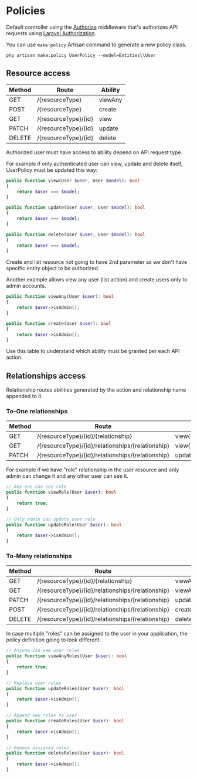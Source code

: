 # Policies
Default controller using the [Authorize](../src/Default/Middleware/Authorize.php) middleware that's authorizes API requests using [Laravel Authorization](https://laravel.com/docs/authorization).

You can use `make:policy` Artisan command to generate a new policy class.

```shell
php artisan make:policy UserPolicy --model=Entities\\User
```

## Resource access
| Method | Route               | Ability |
|--------|---------------------|---------|
| GET    | /{resourceType}      | viewAny |
| POST   | /{resourceType}      | create  |
| GET    | /{resourceType}/{id} | view    |
| PATCH  | /{resourceType}/{id} | update  |
| DELETE | /{resourceType}/{id} | delete  |

Authorized user must have access to ability depend on API request type.

For example if only authenticated user can view, update and delete itself, UserPolicy must be updated this way:
```php
public function view(User $user, User $model): bool
{
    return $user === $model;
}

public function update(User $user, User $model): bool
{
    return $user === $model;
}

public function delete(User $user, User $model): bool
{
    return $user === $model;
}
```

Create and list resource not going to have 2nd parameter as we don't have specific entity object to be authorized.

Another example allows view any user (list action) and create users only to admin accounts.
```php
public function viewAny(User $user): bool
{
    return $user->isAdmin();
}

public function create(User $user): bool
{
    return $user->isAdmin();
}
```

Use this table to understand which ability must be granted per each API action.

## Relationships access
Relationship routes abilities generated by the action and relationship name appended to it.

### To-One relationships
| Method | Route                                            | Ability              |
|--------|--------------------------------------------------|----------------------|
| GET    | /{resourceType}/{id}/{relationship}               | view{Relationship}   |
| GET    | /{resourceType}/{id}/relationships/{relationship} | view{Relationship}   |
| PATCH  | /{resourceType}/{id}/relationships/{relationship} | update{Relationship} |

For example if we have "role" relationship in the user resource and only admin can change it and any other user can see it.
```php
// Any one can see role
public function viewRole(User $user): bool
{
    return true;
}

// Only admin can update user role
public function updateRole(User $user): bool
{
    return $user->isAdmin();
}
```

### To-Many relationships
| Method | Route                                            | Ability               |
|--------|--------------------------------------------------|-----------------------|
| GET    | /{resourceType}/{id}/{relationship}               | viewAny{Relationship} |
| GET    | /{resourceType}/{id}/relationships/{relationship} | viewAny{Relationship} |
| PATCH  | /{resourceType}/{id}/relationships/{relationship} | update{Relationship}  |
| POST   | /{resourceType}/{id}/relationships/{relationship} | create{Relationship}  |
| DELETE | /{resourceType}/{id}/relationships/{relationship} | delete{Relationship}  |

In case multiple "roles" can be assigned to the user in your application, the policy definition going to look different.

```php
// Anyone can see user roles
public function viewAnyRoles(User $user): bool
{
    return true;
}

// Replace user roles
public function updateRoles(User $user): bool
{
    return $user->isAdmin();
}

// Append new roles to user
public function createRoles(User $user): bool
{
    return $user->isAdmin();
}

// Remove assigned roles
public function deleteRoles(User $user): bool
{
    return $user->isAdmin();
}
```
